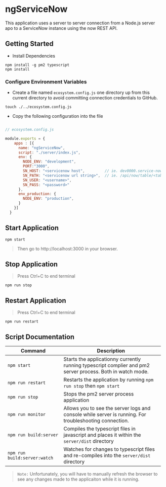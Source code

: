 # ngServiceNow
This application uses a server to server connection from a Node.js server apo to a ServiceNow instance using the now REST API.

## Getting Started

- Install Dependencies
```
npm install -g pm2 typescript
npm install
```

### Configure Environment Variables
- Create a file named `ecosystem.config.js` one directory up from this current directory to avoid committing connection credentials to GitHub.

```
touch ./../ecosystem.config.js
```
 
 - Copy the following configuration into the file

```javascript

// ecosystem.config.js 

module.exports = {
    apps : [{
      name: "ngServiceNow",
      script: "./server/index.js",
      env: {
        NODE_ENV: "development",
        PORT:"3000",
        SN_HOST: "<servicenow host",         // ie. dev0000.service-now.com
        SN_PATH: "<servicenow url string>",  // ie. /api/now/table/<tablename>?sysparam_limit=1
        SN_USER: "<username>",               
        SN_PASS: "<password>"                
      },
      env_production: {
        NODE_ENV: "production",
      }
    }]
  }

```

## Start Application

```
npm start
```

> Then go to http://localhost:3000 in your browser.

## Stop Application
> Press Ctrl+C to end terminal
```
npm run stop
```
## Restart Application
> Press Ctrl+C to end terminal
```
npm run restart
```
 

## Script Documentation 

| Command                       | Description                                                                            |
| ----------------------------- | ---------------------------------------------------------------------------------------|
| `npm start`                   | Starts the applicationny currently running typescript complier and pm2 server process. Both in watch mode.  |
| `npm run restart`             | Restarts the application by running `npm run stop` then `npm start` | 
| `npm run stop`                | Stops the pm2 server process application | 
| `npm run monitor`             | Allows you to see the server logs and console while server is running.  For troubleshooting connection. |
| `npm run build:server`        | Compiles the typescript files in javascript and places it within the `server/dist` directory |  
| `npm run build:server:watch`  | Watches for changes to typescript files and re-compiles into the `server/dist` directory | 


> `Note:` Unfortunately, you will have to manually refresh the browser to see any changes made to the applicaiton while it is running.
